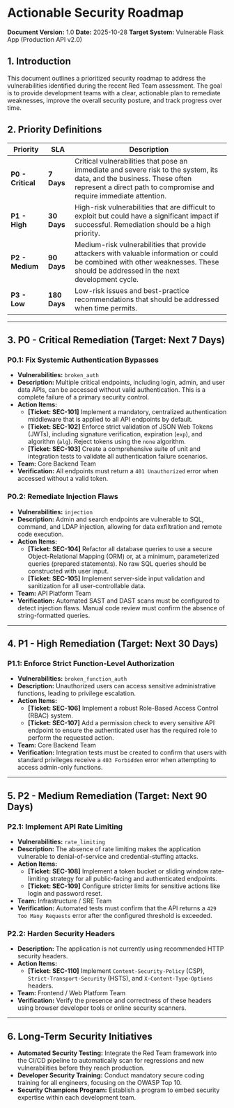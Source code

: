 # Actionable Security Roadmap

**Document Version:** 1.0
**Date:** 2025-10-28
**Target System:** Vulnerable Flask App (Production API v2.0)

## 1. Introduction

This document outlines a prioritized security roadmap to address the vulnerabilities identified during the recent Red Team assessment. The goal is to provide development teams with a clear, actionable plan to remediate weaknesses, improve the overall security posture, and track progress over time.

## 2. Priority Definitions

| Priority | SLA | Description |
|---|---|---|
| **P0 - Critical** | **7 Days** | Critical vulnerabilities that pose an immediate and severe risk to the system, its data, and the business. These often represent a direct path to compromise and require immediate attention. |
| **P1 - High** | **30 Days** | High-risk vulnerabilities that are difficult to exploit but could have a significant impact if successful. Remediation should be a high priority. |
| **P2 - Medium**| **90 Days** | Medium-risk vulnerabilities that provide attackers with valuable information or could be combined with other weaknesses. These should be addressed in the next development cycle. |
| **P3 - Low** | **180 Days** | Low-risk issues and best-practice recommendations that should be addressed when time permits. |

---

## 3. P0 - Critical Remediation (Target: Next 7 Days)

### P0.1: Fix Systemic Authentication Bypasses
- **Vulnerabilities:** `broken_auth`
- **Description:** Multiple critical endpoints, including login, admin, and user data APIs, can be accessed without valid authentication. This is a complete failure of a primary security control.
- **Action Items:**
    - **[Ticket: SEC-101]** Implement a mandatory, centralized authentication middleware that is applied to all API endpoints by default.
    - **[Ticket: SEC-102]** Enforce strict validation of JSON Web Tokens (JWTs), including signature verification, expiration (`exp`), and algorithm (`alg`). Reject tokens using the `none` algorithm.
    - **[Ticket: SEC-103]** Create a comprehensive suite of unit and integration tests to validate all authentication failure scenarios.
- **Team:** Core Backend Team
- **Verification:** All endpoints must return a `401 Unauthorized` error when accessed without a valid token.

### P0.2: Remediate Injection Flaws
- **Vulnerabilities:** `injection`
- **Description:** Admin and search endpoints are vulnerable to SQL, command, and LDAP injection, allowing for data exfiltration and remote code execution.
- **Action Items:**
    - **[Ticket: SEC-104]** Refactor all database queries to use a secure Object-Relational Mapping (ORM) or, at a minimum, parameterized queries (prepared statements). No raw SQL queries should be constructed with user input.
    - **[Ticket: SEC-105]** Implement server-side input validation and sanitization for all user-controllable data.
- **Team:** API Platform Team
- **Verification:** Automated SAST and DAST scans must be configured to detect injection flaws. Manual code review must confirm the absence of string-formatted queries.

---

## 4. P1 - High Remediation (Target: Next 30 Days)

### P1.1: Enforce Strict Function-Level Authorization
- **Vulnerabilities:** `broken_function_auth`
- **Description:** Unauthorized users can access sensitive administrative functions, leading to privilege escalation.
- **Action Items:**
    - **[Ticket: SEC-106]** Implement a robust Role-Based Access Control (RBAC) system.
    - **[Ticket: SEC-107]** Add a permission check to every sensitive API endpoint to ensure the authenticated user has the required role to perform the requested action.
- **Team:** Core Backend Team
- **Verification:** Integration tests must be created to confirm that users with standard privileges receive a `403 Forbidden` error when attempting to access admin-only functions.

---

## 5. P2 - Medium Remediation (Target: Next 90 Days)

### P2.1: Implement API Rate Limiting
- **Vulnerabilities:** `rate_limiting`
- **Description:** The absence of rate limiting makes the application vulnerable to denial-of-service and credential-stuffing attacks.
- **Action Items:**
    - **[Ticket: SEC-108]** Implement a token bucket or sliding window rate-limiting strategy for all public-facing and authenticated endpoints.
    - **[Ticket: SEC-109]** Configure stricter limits for sensitive actions like login and password reset.
- **Team:** Infrastructure / SRE Team
- **Verification:** Automated tests must confirm that the API returns a `429 Too Many Requests` error after the configured threshold is exceeded.

### P2.2: Harden Security Headers
- **Description:** The application is not currently using recommended HTTP security headers.
- **Action Items:**
    - **[Ticket: SEC-110]** Implement `Content-Security-Policy` (CSP), `Strict-Transport-Security` (HSTS), and `X-Content-Type-Options` headers.
- **Team:** Frontend / Web Platform Team
- **Verification:** Verify the presence and correctness of these headers using browser developer tools or online security scanners.

---

## 6. Long-Term Security Initiatives

- **Automated Security Testing:** Integrate the Red Team framework into the CI/CD pipeline to automatically scan for regressions and new vulnerabilities before they reach production.
- **Developer Security Training:** Conduct mandatory secure coding training for all engineers, focusing on the OWASP Top 10.
- **Security Champions Program:** Establish a program to embed security expertise within each development team.
